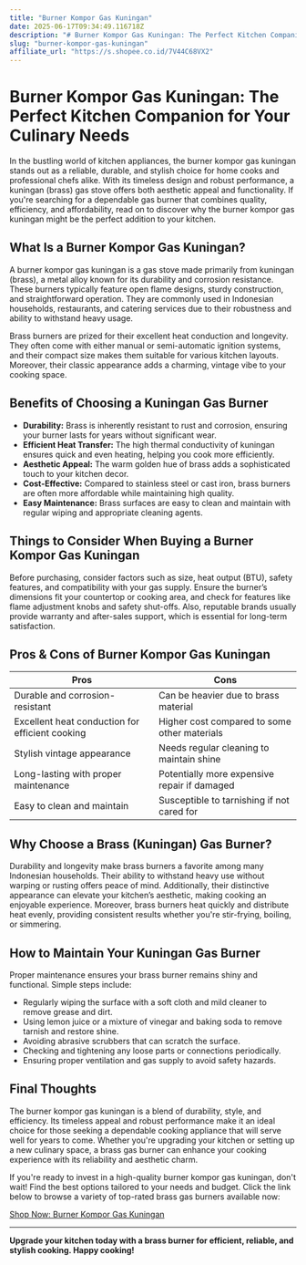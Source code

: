 ```yaml
---
title: "Burner Kompor Gas Kuningan"
date: 2025-06-17T09:34:49.116718Z
description: "# Burner Kompor Gas Kuningan: The Perfect Kitchen Companion for Your Culinary Needs..."
slug: "burner-kompor-gas-kuningan"
affiliate_url: "https://s.shopee.co.id/7V44C68VX2"
---
```

# Burner Kompor Gas Kuningan: The Perfect Kitchen Companion for Your Culinary Needs

In the bustling world of kitchen appliances, the burner kompor gas kuningan stands out as a reliable, durable, and stylish choice for home cooks and professional chefs alike. With its timeless design and robust performance, a kuningan (brass) gas stove offers both aesthetic appeal and functionality. If you're searching for a dependable gas burner that combines quality, efficiency, and affordability, read on to discover why the burner kompor gas kuningan might be the perfect addition to your kitchen.

## What Is a Burner Kompor Gas Kuningan?

A burner kompor gas kuningan is a gas stove made primarily from kuningan (brass), a metal alloy known for its durability and corrosion resistance. These burners typically feature open flame designs, sturdy construction, and straightforward operation. They are commonly used in Indonesian households, restaurants, and catering services due to their robustness and ability to withstand heavy usage.

Brass burners are prized for their excellent heat conduction and longevity. They often come with either manual or semi-automatic ignition systems, and their compact size makes them suitable for various kitchen layouts. Moreover, their classic appearance adds a charming, vintage vibe to your cooking space.

## Benefits of Choosing a Kuningan Gas Burner

- **Durability:** Brass is inherently resistant to rust and corrosion, ensuring your burner lasts for years without significant wear.
- **Efficient Heat Transfer:** The high thermal conductivity of kuningan ensures quick and even heating, helping you cook more efficiently.
- **Aesthetic Appeal:** The warm golden hue of brass adds a sophisticated touch to your kitchen decor.
- **Cost-Effective:** Compared to stainless steel or cast iron, brass burners are often more affordable while maintaining high quality.
- **Easy Maintenance:** Brass surfaces are easy to clean and maintain with regular wiping and appropriate cleaning agents.

## Things to Consider When Buying a Burner Kompor Gas Kuningan

Before purchasing, consider factors such as size, heat output (BTU), safety features, and compatibility with your gas supply. Ensure the burner’s dimensions fit your countertop or cooking area, and check for features like flame adjustment knobs and safety shut-offs. Also, reputable brands usually provide warranty and after-sales support, which is essential for long-term satisfaction.

## Pros & Cons of Burner Kompor Gas Kuningan

| **Pros** | **Cons** |
|------------|--------------|
| Durable and corrosion-resistant | Can be heavier due to brass material |
| Excellent heat conduction for efficient cooking | Higher cost compared to some other materials |
| Stylish vintage appearance | Needs regular cleaning to maintain shine |
| Long-lasting with proper maintenance | Potentially more expensive repair if damaged |
| Easy to clean and maintain | Susceptible to tarnishing if not cared for |

## Why Choose a Brass (Kuningan) Gas Burner?

Durability and longevity make brass burners a favorite among many Indonesian households. Their ability to withstand heavy use without warping or rusting offers peace of mind. Additionally, their distinctive appearance can elevate your kitchen’s aesthetic, making cooking an enjoyable experience. Moreover, brass burners heat quickly and distribute heat evenly, providing consistent results whether you're stir-frying, boiling, or simmering.

## How to Maintain Your Kuningan Gas Burner

Proper maintenance ensures your brass burner remains shiny and functional. Simple steps include:

- Regularly wiping the surface with a soft cloth and mild cleaner to remove grease and dirt.
- Using lemon juice or a mixture of vinegar and baking soda to remove tarnish and restore shine.
- Avoiding abrasive scrubbers that can scratch the surface.
- Checking and tightening any loose parts or connections periodically.
- Ensuring proper ventilation and gas supply to avoid safety hazards.

## Final Thoughts

The burner kompor gas kuningan is a blend of durability, style, and efficiency. Its timeless appeal and robust performance make it an ideal choice for those seeking a dependable cooking appliance that will serve well for years to come. Whether you're upgrading your kitchen or setting up a new culinary space, a brass gas burner can enhance your cooking experience with its reliability and aesthetic charm.

If you're ready to invest in a high-quality burner kompor gas kuningan, don't wait! Find the best options tailored to your needs and budget. Click the link below to browse a variety of top-rated brass gas burners available now:

[Shop Now: Burner Kompor Gas Kuningan](https://s.shopee.co.id/7V44C68VX2)

---

**Upgrade your kitchen today with a brass burner for efficient, reliable, and stylish cooking. Happy cooking!**